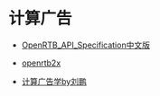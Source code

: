 # 计算广告

* [OpenRTB_API_Specification中文版](https://github.com/leeowenowen/OpenRTB/blob/master/OpenRTBAPI.md)

* [openrtb2x](https://github.com/chompi/openrtb2x)

* [计算广告学by刘鹏](http://study.163.com/course/courseMain.htm?courseId=321007)
